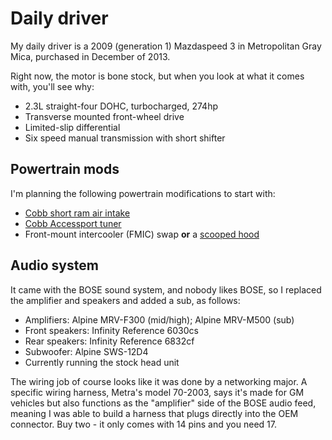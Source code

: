 <!-- vim: set ft=markdown -->
<!-- title: cars / mazdaspeed3 -->

# Daily driver

My daily driver is a 2009 (generation 1) Mazdaspeed 3 in Metropolitan Gray Mica, purchased in December of 2013.

Right now, the motor is bone stock, but when you look at what it comes with, you'll see why:

* 2.3L straight-four DOHC, turbocharged, 274hp
* Transverse mounted front-wheel drive
* Limited-slip differential
* Six speed manual transmission with short shifter

## Powertrain mods

I'm planning the following powertrain modifications to start with:

* [Cobb short ram air intake](http://www.cobbtuning.com/MAZDASPEED3-SF-Intake-Kit-p/771500.htm)
* [Cobb Accessport tuner](http://www.cobbtuning.com/MAZDASPEED-Accessport-V3-p/ap3-maz-002.htm)
* Front-mount intercooler (FMIC) swap **or** a [scooped hood](http://www.streetunit.com/DG_Motorsports_Vented_Hood_for_07_09_Mazdaspeed_3_p/dgms32gh.htm)

## Audio system

It came with the BOSE sound system, and nobody likes BOSE, so I replaced the amplifier and speakers and added a sub, as follows:

* Amplifiers: Alpine MRV-F300 (mid/high); Alpine MRV-M500 (sub)
* Front speakers: Infinity Reference 6030cs
* Rear speakers: Infinity Reference 6832cf
* Subwoofer: Alpine SWS-12D4
* Currently running the stock head unit

The wiring job of course looks like it was done by a networking major. A specific wiring harness, Metra's model 70-2003, says it's made for GM vehicles but also functions as the "amplifier" side of the BOSE audio feed, meaning I was able to build a harness that plugs directly into the OEM connector. Buy two - it only comes with 14 pins and you need 17.
